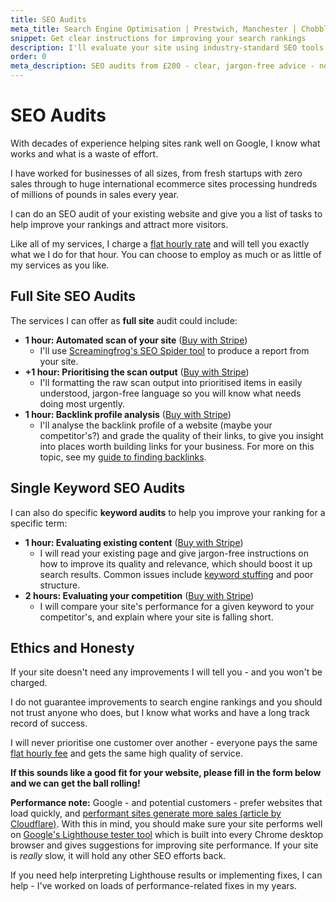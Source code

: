 ```yaml
---
title: SEO Audits
meta_title: Search Engine Optimisation | Prestwich, Manchester | Chobble
snippet: Get clear instructions for improving your search rankings
description: I'll evaluate your site using industry-standard SEO tools to give you clear instructions for improving your ranking in search engines.
order: 0
meta_description: SEO audits from £200 - clear, jargon-free advice - no false promises - 20+ years helping sites rank - Manchester web developer
---
```


# SEO Audits

With decades of experience helping sites rank well on Google, I know what works and what is a waste of effort.

I have worked for businesses of all sizes, from fresh startups with zero sales through to huge international ecommerce sites processing hundreds of millions of pounds in sales every year.

I can do an SEO audit of your existing website and give you a list of tasks to help improve your rankings and attract more visitors.

Like all of my services, I charge a [flat hourly rate](/prices/) and will tell you exactly what we I do for that hour. You can choose to employ as much or as little of my services as you like.

## Full Site SEO Audits

The services I can offer as **full site** audit could include:

- **1 hour: Automated scan of your site** ([Buy with Stripe](https://buy.stripe.com/bIYfZxd3i4OUd8caEG))
  - I'll use [Screamingfrog's SEO Spider tool](https://www.screamingfrog.co.uk/seo-spider/) to produce a report from your site.
- **+1 hour: Prioritising the scan output** ([Buy with Stripe](https://buy.stripe.com/7sI8x50gw5SYecg9AD))
  - I'll formatting the raw scan output into prioritised items in easily understood, jargon-free language so you will know what needs doing most urgently.
- **1 hour: Backlink profile analysis** ([Buy with Stripe](https://buy.stripe.com/7sI4gPfbqdlq2tyaEI))
  - I'll analyse the backlink profile of a website (maybe your competitor's?) and grade the quality of their links, to give you insight into places worth building links for your business. For more on this topic, see my [guide to finding backlinks](/guides/backlinks/).

## Single Keyword SEO Audits

I can also do specific **keyword audits** to help you improve your ranking for a specific term:

- **1 hour: Evaluating existing content** ([Buy with Stripe](https://buy.stripe.com/cN25kTgfugxCb044gl))
  - I will read your existing page and give jargon-free instructions on how to improve its quality and relevance, which should boost it up search results. Common issues include [keyword stuffing](/guides/keywords-and-keyword-stuffing/) and poor structure.
- **2 hours: Evaluating your competition** ([Buy with Stripe](https://buy.stripe.com/00g8x56EUa9e3xCcMS))
  - I will compare your site's performance for a given keyword to your competitor's, and explain where your site is falling short.

## Ethics and Honesty

If your site doesn't need any improvements I will tell you - and you won't be charged.

I do not guarantee improvements to search engine rankings and you should not trust anyone who does, but I know what works and have a long track record of success.

I will never prioritise one customer over another - everyone pays the same [flat hourly fee](/prices/) and gets the same high quality of service.

**If this sounds like a good fit for your website, please fill in the form below and we can get the ball rolling!**

<div class="card margins" markdown>

**Performance note:** Google - and potential customers - prefer websites that load quickly, and [performant sites generate more sales (article by Cloudflare)](https://www.cloudflare.com/learning/performance/more/website-performance-conversion-rates/). With this in mind, you should make sure your site performs well on [Google's Lighthouse tester tool](https://developer.chrome.com/docs/lighthouse/overview#devtools) which is built into every Chrome desktop browser and gives suggestions for improving site performance. If your site is _really_ slow, it will hold any other SEO efforts back.

If you need help interpreting Lighthouse results or implementing fixes, I can help - I've worked on loads of performance-related fixes in my years.

</div>
